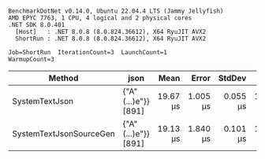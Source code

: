 ```

BenchmarkDotNet v0.14.0, Ubuntu 22.04.4 LTS (Jammy Jellyfish)
AMD EPYC 7763, 1 CPU, 4 logical and 2 physical cores
.NET SDK 8.0.401
  [Host]   : .NET 8.0.8 (8.0.824.36612), X64 RyuJIT AVX2
  ShortRun : .NET 8.0.8 (8.0.824.36612), X64 RyuJIT AVX2

Job=ShortRun  IterationCount=3  LaunchCount=1  
WarmupCount=3  

```
| Method                  | json                | Mean     | Error    | StdDev   | Min      | Max      | Gen0   | Allocated |
|------------------------ |-------------------- |---------:|---------:|---------:|---------:|---------:|-------:|----------:|
| SystemTextJson          | {&quot;A&quot;(...)e&quot;}} [891] | 19.67 μs | 1.005 μs | 0.055 μs | 19.61 μs | 19.72 μs | 0.0305 |   3.19 KB |
| SystemTextJsonSourceGen | {&quot;A&quot;(...)e&quot;}} [891] | 19.13 μs | 1.840 μs | 0.101 μs | 19.02 μs | 19.20 μs | 0.0305 |   3.19 KB |
